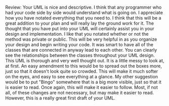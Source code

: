 Review: Your UML is nice and descriptive.  I think that any programmer who had your code side by side would understand what is going on.  I appreciate how you have notated everything that you need to.  I think that this will be a great addition to your plan and will really lay the ground work for it.  The thought that you have put into your UML will certainly assist you in your design and implementation. I like that you notated whether or not the method was private or public.  This will be very helpful in as you organize your design and begin writing your code.  It was smart to have all of the classes that are connected in anyway lead to each other. You can clearly see the relationships between the classes throughout your UML design.  This UML is thorough and very well thought out.  It is a little messy to look at, at first.  An easy amendment to this would be to spread out the boxes more, just so that it doesn't look quite so crowded.  This will make it much softer on the eyes, and easy to see everything at a glance.  My other suggestion would be to put "Bingo" somewhere that is a big more visible, just so that it is easier to read.  Once again, this will make it easier to follow.  Most, if not all, of these changes are not necessary, but may make it easier to read.  However, this is a really great first draft of your UML.